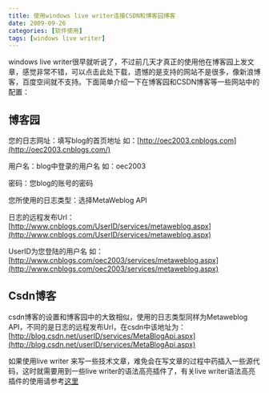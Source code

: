 ```yaml
---
title: 使用windows live writer连接CSDN和博客园博客
date: 2009-09-26
categories: [软件使用]
tags: [windows live writer]
---
```


windows live writer很早就听说了，不过前几天才真正的使用他在博客园上发文章，感觉非常不错，可以点击此处下载，遗憾的是支持的网站不是很多，像新浪博客，百度空间就不支持。下面简单介绍一下在博客园和CSDN博客等一些网站中的配置：

## 博客园

您的日志网址：填写blog的首页地址 如：[http://oec2003.cnblogs.com](http://oec2003.cnblogs.com/)

用户名：blog中登录的用户名 如：oec2003

密码：您blog的账号的密码

您所使用的日志类型：选择MetaWeblog API

日志的远程发布Url：[http://www.cnblogs.com/UserID/services/metaweblog.aspx](http://www.cnblogs.com/UserID/services/metaweblog.aspx)

UserID为您登陆的用户名 如：[http://www.cnblogs.com/oec2003/services/metaweblog.aspx](http://www.cnblogs.com/oec2003/services/metaweblog.aspx)

## Csdn博客

csdn博客的设置和博客园中的大致相似，使用的日志类型同样为Metaweblog API，不同的是日志的远程发布Url，在csdn中该地址为：[http://blog.csdn.net/userID/services/MetaBlogApi.aspx](http://blog.csdn.net/userID/services/MetaBlogApi.aspx)

如果使用live writer 来写一些技术文章，难免会在写文章的过程中药插入一些源代码，这时就需要用到一些live writer的语法高亮插件了，有关live writer语法高亮插件的使用请参考[这里](http://www.cnblogs.com/oec2003/archive/2009/09/22/1572166.html)


